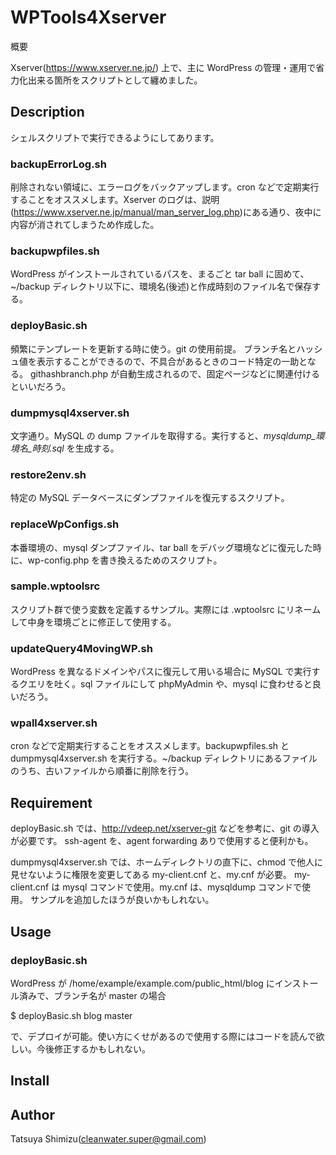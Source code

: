 WPTools4Xserver
====

概要

Xserver(https://www.xserver.ne.jp/) 上で、主に WordPress の管理・運用で省力化出来る箇所をスクリプトとして纏めました。

## Description

シェルスクリプトで実行できるようにしてあります。

### backupErrorLog.sh
削除されない領域に、エラーログをバックアップします。cron などで定期実行することをオススメします。Xserver のログは、説明(https://www.xserver.ne.jp/manual/man_server_log.php)にある通り、夜中に内容が消されてしまうため作成した。

### backupwpfiles.sh
WordPress がインストールされているパスを、まるごと tar ball に固めて、~/backup ディレクトリ以下に、環境名(後述)と作成時刻のファイル名で保存する。

### deployBasic.sh
頻繁にテンプレートを更新する時に使う。git の使用前提。
ブランチ名とハッシュ値を表示することができるので、不具合があるときのコード特定の一助となる。
githashbranch.php が自動生成されるので、固定ページなどに関連付けるといいだろう。

### dumpmysql4xserver.sh
文字通り。MySQL の dump ファイルを取得する。実行すると、*mysqldump_環境名_時刻.sql* を生成する。

### restore2env.sh
特定の MySQL データベースにダンプファイルを復元するスクリプト。

### replaceWpConfigs.sh
本番環境の、mysql ダンプファイル、tar ball をデバッグ環境などに復元した時に、wp-config.php を書き換えるためのスクリプト。

### sample.wptoolsrc
スクリプト群で使う変数を定義するサンプル。実際には .wptoolsrc にリネームして中身を環境ごとに修正して使用する。

### updateQuery4MovingWP.sh
WordPress を異なるドメインやパスに復元して用いる場合に MySQL で実行するクエリを吐く。sql ファイルにして phpMyAdmin や、mysql に食わせると良いだろう。

### wpall4xserver.sh
cron などで定期実行することをオススメします。backupwpfiles.sh と dumpmysql4xserver.sh を実行する。~/backup ディレクトリにあるファイルのうち、古いファイルから順番に削除を行う。

## Requirement

deployBasic.sh では、http://vdeep.net/xserver-git などを参考に、git の導入が必要です。
ssh-agent を、agent forwarding ありで使用すると便利かも。

dumpmysql4xserver.sh では、ホームディレクトリの直下に、chmod で他人に見せないように権限を変更してある my-client.cnf と、my.cnf が必要。
my-client.cnf は mysql コマンドで使用。my.cnf は、mysqldump コマンドで使用。
サンプルを追加したほうが良いかもしれない。



## Usage
### deployBasic.sh
WordPress が /home/example/example.com/public_html/blog にインストール済みで、ブランチ名が master の場合

$ deployBasic.sh blog master

で、デプロイが可能。使い方にくせがあるので使用する際にはコードを読んで欲しい。今後修正するかもしれない。



## Install

## Author

Tatsuya Shimizu(cleanwater.super@gmail.com)
